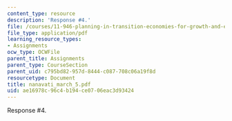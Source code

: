 ```yaml
---
content_type: resource
description: 'Response #4.'
file: /courses/11-946-planning-in-transition-economies-for-growth-and-equity-spring-2004/ae16978c96c4b194ce0706eac3d93424_nanavati_march_5.pdf
file_type: application/pdf
learning_resource_types:
- Assignments
ocw_type: OCWFile
parent_title: Assignments
parent_type: CourseSection
parent_uid: c795bd82-957d-8444-c087-708c06a19f8d
resourcetype: Document
title: nanavati_march_5.pdf
uid: ae16978c-96c4-b194-ce07-06eac3d93424
---
```

Response #4.

